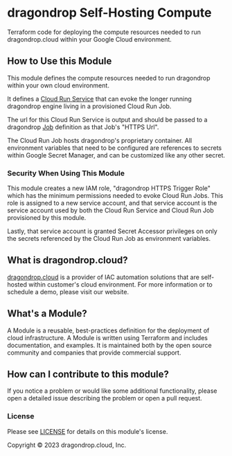 # dragondrop Self-Hosting Compute
Terraform code for deploying the compute resources needed to run dragondrop.cloud within your Google Cloud environment.

## How to Use this Module
This module defines the compute resources needed to run dragondrop within your own cloud environment.

It defines a [Cloud Run Service](https://github.com/dragondrop-cloud/cloud-run-job-http-trigger) that can
evoke the longer running dragondrop engine living in a provisioned Cloud Run Job.

The url for this Cloud Run Service is output and should be passed to a dragondrop [Job](https://docs.dragondrop.cloud/product-docs/getting-started/creating-a-job)
definition as that Job's "HTTPS Url".

The Cloud Run Job hosts dragondrop's proprietary container. All environment variables that need to be configured are references
to secrets within Google Secret Manager, and can be customized like any other secret.

### Security When Using This Module
This module creates a new IAM role, "dragondrop HTTPS Trigger Role" which has the minimum permissions needed to evoke
Cloud Run Jobs. This role is assigned to a new service account, and that service account is the service account used by both the
Cloud Run Service and Cloud Run Job provisioned by this module.

Lastly, that service account is granted Secret Accessor privileges on only the secrets referenced by the Cloud Run Job as
environment variables.

## What is dragondrop.cloud?
[dragondrop.cloud](https://dragondrop.cloud) is a provider of IAC automation solutions that are self-hosted
within customer's cloud environment. For more information or to schedule a demo, please visit our website.

## What's a Module?
A Module is a reusable, best-practices definition for the deployment of cloud infrastructure. 
A Module is written using Terraform and includes documentation, and examples.
It is maintained both by the open source community and companies that provide commercial support.

## How can I contribute to this module?
If you notice a problem or would like some additional functionality, please open a detailed issue describing
the problem or open a pull request.

### License
Please see [LICENSE](LICENSE) for details on this module's license.

Copyright © 2023 dragondrop.cloud, Inc.
